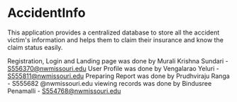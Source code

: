 # AccidentInfo

This application provides a centralized database to store all the accident victim's information and 
helps them to claim their insurance and know the claim status easily.

Registration, Login and Landing page was done by Murali Krishna Sundari - S556370@nwmissouri.edu
User Profile was done by  Vengalarao Yeluri - S555811@nwmissouri.edu 
Preparing Report was done by Prudhviraju Ranga - S555682 @nwmissouri.edu
viewing records was done by Bindusree Penamalli - S554768@nwmissouri.edu


    
